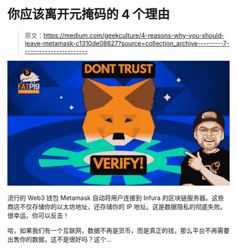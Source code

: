 # 你应该离开元掩码的 4 个理由

> 原文：<https://medium.com/geekculture/4-reasons-why-you-should-leave-metamask-c1310de08627?source=collection_archive---------7----------------------->

![](img/e1adb8379a3afd1139e565dec05caa5d.png)

流行的 Web3 钱包 Metamask 自动将用户连接到 Infura 的区块链服务器。这些商店不仅存储你的以太坊地址，还存储你的 IP 地址。这是数据隐私的彻底失败。很幸运，你可以反击！

哈，如果我们有一个互联网，数据不再是货币，而是真正的钱，那么平台不再需要出售你的数据，这不是很好吗？这个…